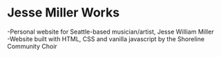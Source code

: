 # Jesse Miller Works
-Personal website for Seattle-based musician/artist, Jesse William Miller<br>
-Website built with HTML, CSS and vanilla javascript by the Shoreline Community Choir

